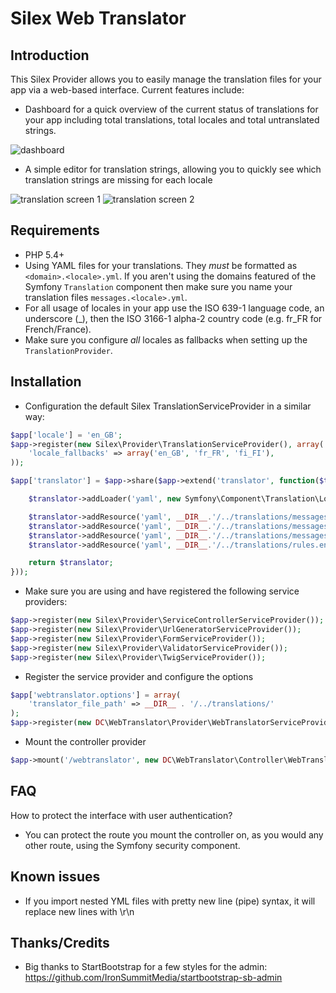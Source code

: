 # Silex Web Translator

## Introduction

This Silex Provider allows you to easily manage the translation files for your app via a web-based interface. Current features include:

* Dashboard for a quick overview of the current status of translations for your app including total translations, total locales and total untranslated strings.

![dashboard](https://github.com/deanc/silex-web-translator/raw/master/screenshots/dashboard.png)

* A simple editor for translation strings, allowing you to quickly see which translation strings are missing for each locale

![translation screen 1](https://github.com/deanc/silex-web-translator/raw/master/screenshots/translations_primary.png)
![translation screen 2](https://github.com/deanc/silex-web-translator/raw/master/screenshots/translations_secondary.png)

## Requirements

* PHP 5.4+
* Using YAML files for your translations. They *must* be formatted as `<domain>.<locale>.yml`. If you aren't using the domains featured of the Symfony `Translation` component then make sure you name your translation files `messages.<locale>.yml`.
* For all usage of locales in your app use the ISO 639-1 language code, an underscore (_), then the ISO 3166-1 alpha-2 country code (e.g. fr_FR for French/France).
* Make sure you configure *all* locales as fallbacks when setting up the `TranslationProvider`.

## Installation

* Configuration the default Silex TranslationServiceProvider in a similar way:

```php
$app['locale'] = 'en_GB';
$app->register(new Silex\Provider\TranslationServiceProvider(), array(
    'locale_fallbacks' => array('en_GB', 'fr_FR', 'fi_FI'),
));

$app['translator'] = $app->share($app->extend('translator', function($translator, $app) {

    $translator->addLoader('yaml', new Symfony\Component\Translation\Loader\YamlFileLoader());

    $translator->addResource('yaml', __DIR__.'/../translations/messages.en_GB.yml', 'en_GB');
    $translator->addResource('yaml', __DIR__.'/../translations/messages.fr_FR.yml', 'fr_FR');
    $translator->addResource('yaml', __DIR__.'/../translations/messages.fi_FI.yml', 'fi_FI');
    $translator->addResource('yaml', __DIR__.'/../translations/rules.en_GB.yml', 'en_GB', 'rules');

    return $translator;
}));
```

* Make sure you are using and have registered the following service providers:

```php
$app->register(new Silex\Provider\ServiceControllerServiceProvider());
$app->register(new Silex\Provider\UrlGeneratorServiceProvider());
$app->register(new Silex\Provider\FormServiceProvider());
$app->register(new Silex\Provider\ValidatorServiceProvider());
$app->register(new Silex\Provider\TwigServiceProvider());
```
        
* Register the service provider and configure the options

```php
$app['webtranslator.options'] = array(
    'translator_file_path' => __DIR__ . '/../translations/'
);
$app->register(new DC\WebTranslator\Provider\WebTranslatorServiceProvider());
```
        
* Mount the controller provider

```php
$app->mount('/webtranslator', new DC\WebTranslator\Controller\WebTranslatorControllerProvider());
```

## FAQ

How to protect the interface with user authentication?

* You can protect the route you mount the controller on, as you would any other route, using the Symfony security component.

## Known issues

* If you import nested YML files with pretty new line (pipe) syntax, it will replace new lines with \r\n

## Thanks/Credits

* Big thanks to StartBootstrap for a few styles for the admin: https://github.com/IronSummitMedia/startbootstrap-sb-admin